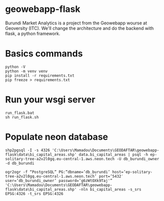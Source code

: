 # geowebapp-flask
Burundi Market Analytics is a project from the Geowebapp wourse at Geoversity (ITC). We'll change the architecture and do the backend with flask, a python framework.

# Basics commands
```
python -V
python -m venv venv
pip install -r requirements.txt
pip freeze > requirements.txt
```

# Run your wsgi server
```
run_flask.bat
sh run_flask.sh
```

# Populate neon database
```
shp2pgsql -I -s 4326 'C:\Users\Mamadou\Documents\GEODAFTAR\geowebapp-flask\data\bi_capital_areas.shp' data.bi_capital_areas | psql -h ep-solitary-tree-a2v2l0gq.eu-central-1.aws.neon.tech -U db_burundi_owner -d db_burundi

ogr2ogr -f “PostgreSQL” PG:”dbname=’db_burundi’ host=’ep-solitary-tree-a2v2l0gq.eu-central-1.aws.neon.tech’ port=’5432′ user=’db_burundi_owner’ password=’g6zWtOXk9Taj'” 'C:\Users\Mamadou\Documents\GEODAFTAR\geowebapp-flask\data\bi_capital_areas.shp' -nln bi_capital_areas -s_srs EPSG:4326 -t_srs EPSG:4326


```
